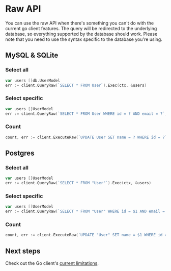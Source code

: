 # Raw API

You can use the raw API when there's something you can't do with the current go client features. The query will be redirected to the underlying database, so everything supported by the database should work. Please note that you need to use the syntax specific to the database you're using.

## MySQL & SQLite

### Select all

```go
var users []db.UserModel
err := client.QueryRaw(`SELECT * FROM User`).Exec(ctx, &users)
```

### Select specific

```go
var users []UserModel
err := client.QueryRaw(`SELECT * FROM User WHERE id = ? AND email = ?`, "123abc", "prisma@example.com").Exec(ctx, &users)
```

### Count

```go
count, err := client.ExecuteRaw(`UPDATE User SET name = ? WHERE id = ?`, "John", "123").Exec(ctx)
```

## Postgres

### Select all

```go
var users []UserModel
err := client.QueryRaw(`SELECT * FROM "User"`).Exec(ctx, &users)
```

### Select specific

```go
var users []UserModel
err := client.QueryRaw(`SELECT * FROM "User" WHERE id = $1 AND email = $2`, "id2", "email2").Exec(ctx, &users)
```

### Count

```go
count, err := client.ExecuteRaw(`UPDATE "User" SET name = $1 WHERE id = $2`, "John", "123").Exec(ctx)
```

## Next steps

Check out the Go client's [current limitations](./10-limitations.md).
